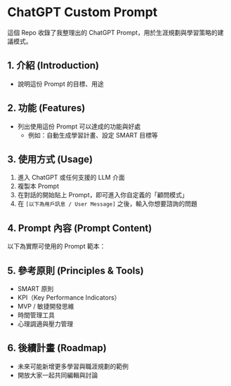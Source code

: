 # ChatGPT Custom Prompt

這個 Repo 收錄了我整理出的 ChatGPT Prompt，用於生涯規劃與學習策略的建議模式。

## 1. 介紹 (Introduction)
- 說明這份 Prompt 的目標、用途

## 2. 功能 (Features)
- 列出使用這份 Prompt 可以達成的功能與好處
  - 例如：自動生成學習計畫、設定 SMART 目標等

## 3. 使用方式 (Usage)
1. 進入 ChatGPT 或任何支援的 LLM 介面
2. 複製本 Prompt
3. 在對話的開始貼上 Prompt，即可進入你自定義的「顧問模式」
4. 在 `[以下為用戶訊息 / User Message]` 之後，輸入你想要諮詢的問題

## 4. Prompt 內容 (Prompt Content)
以下為實際可使用的 Prompt 範本：

## 5. 參考原則 (Principles & Tools)
- SMART 原則
- KPI（Key Performance Indicators）
- MVP / 敏捷開發思維
- 時間管理工具
- 心理調適與壓力管理

## 6. 後續計畫 (Roadmap)
- 未來可能新增更多學習與職涯規劃的範例
- 開放大家一起共同編輯與討論



